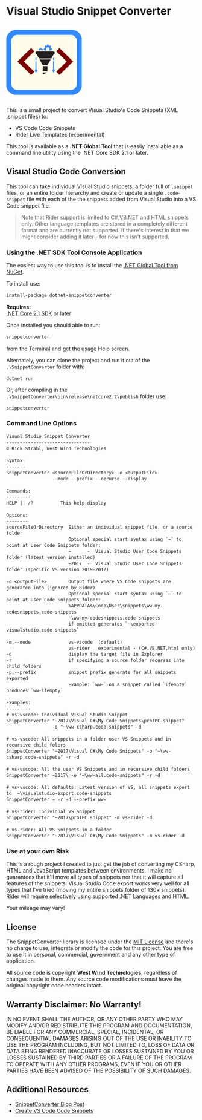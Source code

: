 # Visual Studio Snippet Converter

<img src="SnippetConverterIcon.png" height=200>

This is a small project to convert Visual Studio's Code Snippets (XML .snippet files) to:

* VS Code Code Snippets 
* Rider Live Templates (experimental)

This tool is available as a **.NET Global Tool** that is easily installable as a command line utility using the .NET Core SDK 2.1 or later.

## Visual Studio Code Conversion
This tool can take individual Visual Studio snippets, a folder full of `.snippet` files, or an entire folder hierarchy and create or update a single `.code-snippet` file with each of the the snippets added from Visual Studio into a VS Code snippet file.

> Note that Rider support is limited to C#,VB.NET and HTML snippets only. Other language templates are stored in a completely different format and are currently not supported. If there's interest in that we might consider adding it later - for now this isn't supported.

### Using the .NET SDK Tool Console Application
The easiest way to use this tool is to install the [.NET Global Tool from NuGet](https://www.nuget.org/packages/dotnet-snippetconverter/). 

To install use:

```ps
install-package dotnet-snippetconverter
```

**Requires:**  
[.NET Core 2.1 SDK](https://dotnet.microsoft.com/downloadhttps://dotnet.microsoft.com/download) or later

Once installed you should able to run:

```ps
snippetconverter
```

from the Terminal and get the usage Help screen.

Alternately, you can clone the project and run it out of the `.\SnippetConverter` folder with:

```
dotnet run
```

Or, after compiling in the `.\SnippetConverter\bin\release\netcore2.2\publish` folder use:

```
snippetconverter
```

### Command Line Options

```text
Visual Studio Snippet Converter
-------------------------------
© Rick Strahl, West Wind Technologies

Syntax:
-------
SnippetConverter <sourceFileOrDirectory> -o <outputFile> 
                 --mode --prefix --recurse --display

Commands:
---------
HELP || /?          This help display           

Options:
--------
sourceFileOrDirectory  Either an individual snippet file, or a source folder
                       Optional special start syntax using `~` to point at User Code Snippets folder:
                       ~      -  Visual Studio User Code Snippets folder (latest version installed)
                       ~2017  -  Visual Studio User Code Snippets folder (specific VS version 2019-2012)                       

-o <outputFile>        Output file where VS Code snippets are generated into (ignored by Rider)   
                       Optional special start syntax using `~` to point at User Code Snippets folder:
                       %APPDATA%\Code\User\snippets\ww-my-codesnippets.code-snippets
                       ~\ww-my-codesnippets.code-snippets
                       if omitted generates `~\exported-visualstudio.code-snippets`
                       
-m,--mode              vs-vscode  (default)
                       vs-rider   experimental - (C#,VB.NET,html only)
-d                     display the target file in Explorer
-r                     if specifying a source folder recurses into child folders
-p,--prefix            snippet prefix generate for all snippets exported
                       Example: `ww-` on a snippet called `ifempty` produces `ww-ifempty`

Examples:
---------
# vs-vscode: Individual Visual Studio Snippet
SnippetConverter "~2017\Visual C#\My Code Snippets\proIPC.snippet" 
                 -o "~\ww-csharp.code-snippets" -d

# vs-vscode: All snippets in a folder user VS Snippets and in recursive child folers
SnippetConverter "~2017\Visual C#\My Code Snippets" -o "~\ww-csharp.code-snippets" -r -d

# vs-vscode: All the user VS Snippets and in recursive child folders
SnippetConverter ~2017\ -o "~\ww-all.code-snippets" -r -d

# vs-vscode: All defaults: Latest version of VS, all snippets export to  ~\visualstudio-export.code-snippets
SnippetConverter ~ -r -d --prefix ww-

# vs-rider: Individual VS Snippet
SnippetConverter "~2017\proIPC.snippet" -m vs-rider -d

# vs-rider: All VS Snippets in a folder
SnippetConverter "~2017\Visual C#\My Code Snippets" -m vs-rider -d
```

### Use at your own Risk
This is a rough project I created to just get the job of converting my CSharp, HTML and JavaScript templates between environments. I make no guarantees that it'll move all types of snippets nor that it will capture all features of the snippets. Visual Studio Code export works very well for all types that I've tried (moving my entire snippets folder of 130+ snippets). Rider will require selectively using supported .NET Languages and HTML.

Your mileage may vary!

## License
The SnippetConverter library is licensed  under the [MIT License](https://opensource.org/licenses/MIT) and there's no charge to use, integrate or modify the code for this project. You are free to use it in personal, commercial, government and any other type of application.

All source code is copyright **West Wind Technologies**, regardless of changes made to them. Any source code modifications must leave the original copyright code headers intact.

<!-- 
> It's free as in free beer, but if this saved you some time and you're overflowing with gratitude you can buy me a beer:
>
> [**Donate with PayPal**](https://www.paypal.com/cgi-bin/webscr?cmd=_s-xclick&hosted_button_id=DJJHMXWYPT3E2)
-->

## Warranty Disclaimer: No Warranty!
IN NO EVENT SHALL THE AUTHOR, OR ANY OTHER PARTY WHO MAY MODIFY AND/OR REDISTRIBUTE THIS PROGRAM AND DOCUMENTATION, BE LIABLE FOR ANY COMMERCIAL, SPECIAL, INCIDENTAL, OR CONSEQUENTIAL DAMAGES ARISING OUT OF THE USE OR INABILITY TO USE THE PROGRAM INCLUDING, BUT NOT LIMITED TO, LOSS OF DATA OR DATA BEING RENDERED INACCURATE OR LOSSES SUSTAINED BY YOU OR LOSSES SUSTAINED BY THIRD PARTIES OR A FAILURE OF THE PROGRAM TO OPERATE WITH ANY OTHER PROGRAMS, EVEN IF YOU OR OTHER PARTIES HAVE BEEN ADVISED OF THE POSSIBILITY OF SUCH DAMAGES.

## Additional Resources
* [SnippetConverter Blog Post](https://weblog.west-wind.com/posts/2019/Jan/14/A-Visual-Studio-to-Visual-Studio-Code-Snippet-Converter)
* [Create VS Code Code Snippets](https://code.visualstudio.com/docs/editor/userdefinedsnippets)